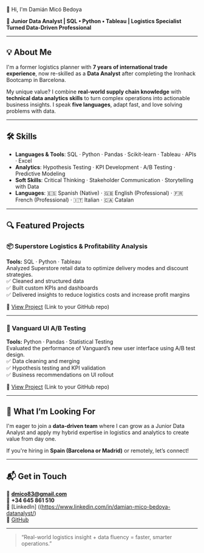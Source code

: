 👋 Hi, I'm Damián Micó Bedoya

**📍 Junior Data Analyst | SQL • Python • Tableau | Logistics Specialist Turned Data-Driven Professional**

---

## 💡 About Me

I'm a former logistics planner with **7 years of international trade experience**, now re-skilled as a **Data Analyst** after completing the Ironhack Bootcamp in Barcelona.

My unique value? I combine **real-world supply chain knowledge** with **technical data analytics skills** to turn complex operations into actionable business insights. I speak **five languages**, adapt fast, and love solving problems with data.

---

## 🛠️ Skills

- **Languages & Tools**: SQL · Python · Pandas · Scikit-learn · Tableau · APIs · Excel
- **Analytics**: Hypothesis Testing · KPI Development · A/B Testing · Predictive Modeling
- **Soft Skills**: Critical Thinking · Stakeholder Communication · Storytelling with Data
- **Languages**: 🇪🇸 Spanish (Native) · 🇬🇧 English (Professional) · 🇫🇷 French (Professional) · 🇮🇹 Italian · 🇨🇦 Catalan

---

## 🔍 Featured Projects

### 📦 Superstore Logistics & Profitability Analysis
**Tools:** SQL · Python · Tableau  
Analyzed Superstore retail data to optimize delivery modes and discount strategies.  
✅ Cleaned and structured data  
✅ Built custom KPIs and dashboards  
✅ Delivered insights to reduce logistics costs and increase profit margins  

🔗 [View Project]([#](https://github.com/dmb-ops/Final_project)) (Link to your GitHub repo)

---

### 🧪 Vanguard UI A/B Testing
**Tools:** Python · Pandas · Statistical Testing  
Evaluated the performance of Vanguard’s new user interface using A/B test design.  
✅ Data cleaning and merging  
✅ Hypothesis testing and KPI validation  
✅ Business recommendations on UI rollout  

🔗 [View Project]([#](https://github.com/dmb-ops/second_project)) (Link to your GitHub repo)

---

## 🎯 What I’m Looking For

I'm eager to join a **data-driven team** where I can grow as a Junior Data Analyst and apply my hybrid expertise in logistics and analytics to create value from day one.

If you're hiring in **Spain (Barcelona or Madrid)** or remotely, let’s connect!

---

## 📬 Get in Touch

📧 **dmico83@gmail.com**  
📱 **+34 645 861 510**  
🔗 [LinkedIn] ((https://www.linkedin.com/in/damian-mico-bedoya-datanalyst/)  
🔗 [GitHub]([#](https://github.com/dmb-ops))

---

> “Real-world logistics insight + data fluency = faster, smarter operations.”
